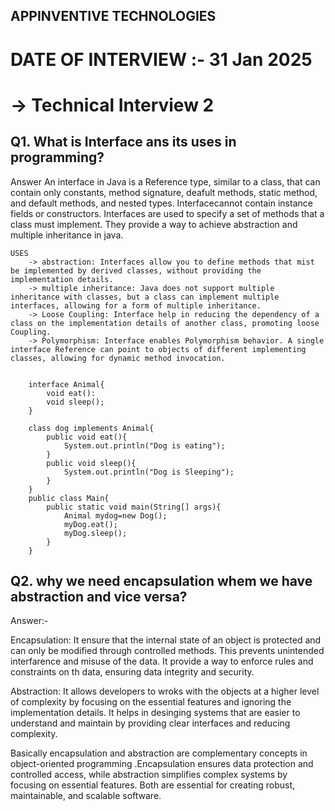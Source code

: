 ## APPINVENTIVE TECHNOLOGIES

# DATE OF INTERVIEW :- 31 Jan 2025

# -> Technical Interview 2

## Q1. What is Interface ans its uses in programming?
 Answer
    An interface in Java is a Reference type, similar to a class, that can contain only constants, method signature, deafult methods, static method, and default methods, and nested types.
    Interfacecannot contain instance fields or constructors.
    Interfaces are used to specify a set of methods that a class must implement. They provide a way to achieve abstraction and multiple inheritance in java.

    USES
        -> abstraction: Interfaces allow you to define methods that mist be implemented by derived classes, without providing the implementation details.
        -> multiple inheritance: Java does not support multiple inheritance with classes, but a class can implement multiple interfaces, allowing for a form of multiple inheritance.
        -> Loose Coupling: Interface help in reducing the dependency of a class on the implementation details of another class, promoting loose Coupling.
        -> Polymorphism: Interface enables Polymorphism behavior. A single interface Reference can point to objects of different implementing classes, allowing for dynamic method invocation.


        interface Animal{
            void eat():
            void sleep();
        }

        class dog implements Animal{
            public void eat(){
                System.out.println("Dog is eating");
            }
            public void sleep(){
                System.out.println("Dog is Sleeping");
            }
        }
        public class Main{
            public static void main(String[] args){
                Animal mydog=new Dog();
                myDog.eat();
                myDog.sleep();
            }
        }

## Q2. why we need encapsulation whem we have abstraction and vice versa?
Answer:-

Encapsulation: It ensure that the internal state of an object is protected and can only be modified through controlled methods. This prevents unintended interfarence and misuse of the data. It provide a way to enforce rules and constraints on th data, ensuring data integrity and security.

Abstraction: It allows developers to wroks with the objects at a higher level of complexity by focusing on the essential features and ignoring the implementation details. It helps in desinging systems that are easier to understand and maintain by providing clear interfaces and reducing complexity.

Basically encapsulation and abstraction are complementary concepts in object-oriented programming .Encapsulation ensures data protection and controlled access, while abstraction simplifies complex systems by focusing on essential features. Both are essential for creating robust, maintainable, and  scalable software.

